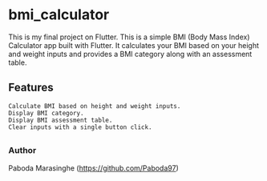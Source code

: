 # bmi_calculator

This is my final project on Flutter. This is a simple BMI (Body Mass Index) Calculator app built with Flutter. It calculates your BMI based on your height and weight inputs and provides a BMI category along with an assessment table.

## Features

    Calculate BMI based on height and weight inputs.
	Display BMI category.
	Display BMI assessment table.
	Clear inputs with a single button click.
##
### Author
Paboda Marasinghe (https://github.com/Paboda97)
###
